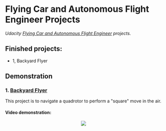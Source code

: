 # Flying Car and Autonomous Flight Engineer Projects

*Udacity [Flying Car and Autonomous Flight Engineer](http://www.udacity.com/flying-car) projects.*

## Finished projects:
- 1, Backyard Flyer 

## Demonstration

### 1. [Backyard Flyer](https://github.com/joeyzhong90595/Flying-Car-and-Autonomous-Flight-Engineer-Projects/tree/master/P1-Backyard-Flyer)

This project is to navigate a quadrotor to perform a "square" move in the air. 

#### Video demonstration:

<p align="center">
    <a href="https://youtu.be/qt2QmzCzKhg">
  		<img src="./demonstration/P1.gif"/>
    </a>
</p>



